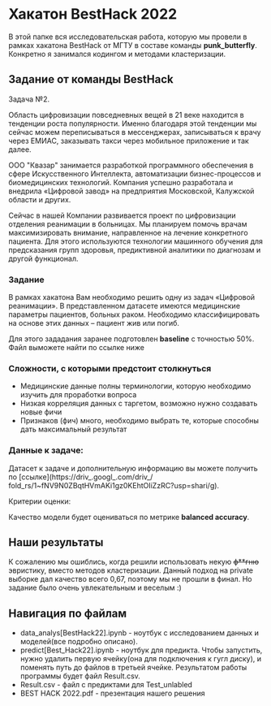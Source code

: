 # Хакатон BestHack 2022
В этой папке вся исследовательская работа, которую мы провели в рамках хакатона BestHack от МГТУ в составе команды **punk_butterfly**.
Конкретно я занимался кодингом и методами кластеризации. 

## Задание от команды BestHack
Задача №2.

Область цифровизации повседневных вещей в 21 веке находится в
тенденции роста популярности. Именно благодаря этой тенденции мы сейчас
можем переписываться в мессенджерах, записываться к врачу через ЕМИАС,
заказывать такси через мобильное приложение и так далее. 

ООО "Квазар" занимается разработкой программного обеспечения в сфере
Искусственного Интеллекта, автоматизации бизнес-процессов и
биомедицинских технологий. Компания успешно разработала и внедрила
«Цифровой завод» на предприятия Московской, Калужской области и других. 

Сейчас в нашей Компании развивается проект по цифровизации отделения
реанимации в больницах. Мы планируем помочь врачам максимизировать
внимание, направленное на лечение конкретного пациента. Для этого
используются технологии машинного обучения для предсказания групп
здоровья, предиктивной аналитики по диагнозам и другой функционал. 


### Задание

В рамках хакатона Вам необходимо решить одну из задач «Цифровой
реанимации». В представленном датасете имеются медицинские параметры
пациентов, больных раком. Необходимо классифицировать на основе этих
данных – пациент жив или погиб. 

Для этого зададания заранее подготовлен __baseline__ с точностью 50%. Файл выможете найти по ссылке ниже
### Сложности, с которыми предстоит столкнуться
* Медицинские данные полны терминологии, которую необходимо изучить
для проработки вопроса
* Низкая корреляция данных с таргетом, возможно нужно создавать новые
фичи
* Признаков (фич) много, необходимо выбрать те, которые способны дать
максимальный результат

### Данные к задаче:

Датасет к задаче и дополнительную информацию вы можете получить по
[ссылке](https://driv_.googl_.com/driv_/
fold_rs/1~fNV9N0ZBqtHVmAKi1gz0KEhtOIiZzRC?usp=shari/g).


Критерии оценки:

Качество модели будет оцениваться по метрике __balanced accuracy__.

## Наши результаты
К сожалению мы ошиблись, когда решили использовать некую ~~ф**гню~~ эвристику, вместо методов кластеризации. Данный подход на private выборке дал качество всего 0,67, поэтому мы не прошли в финал. Но задание было очень увлекательным и веселым :)

## Навигация по файлам
* data_analys[BestHack22].ipynb - ноутбук с исследованием данных и моделей(все подробно описано).
* predict[Best_Hack22].ipynb - ноутбук для предикта.
	Чтобы запустить, нужно удалить первую ячейку(она для подключения к гугл диску), и поменять путь до файлов в третьей ячейке.
	Результатом работы программы будет файл Result.csv.
* Result.csv - файл с предиктами для Test_unlabled
* BEST HACK 2022.pdf - презентация нашего решения
